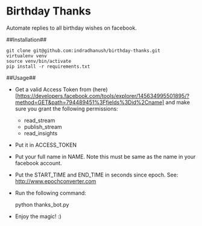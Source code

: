 Birthday Thanks
===============

Automate replies to all birthday wishes on facebook.

##Installation##

    git clone git@github.com:indradhanush/birthday-thanks.git
    virtualenv venv
    source venv/bin/activate
    pip install -r requirements.txt


##Usage##

* Get a valid Access Token from (here)[https://developers.facebook.com/tools/explorer/145634995501895/?method=GET&path=794489451%3Ffields%3Did%2Cname] and make sure you grant the following permissions:
  * read_stream
  * publish_stream
  * read_insights

* Put it in ACCESS_TOKEN
* Put your full name in NAME. Note this must be same as the name in your facebook account.
* Put the START_TIME and END_TIME in seconds since epoch. See: http://www.epochconverter.com
* Run the following command:

    python thanks_bot.py
* Enjoy the magic! :)